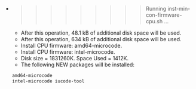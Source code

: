 * >>>>>>>>> Running inst-min-con-firmware-cpu.sh ...
  * After this operation, 48.1 kB of additional disk space will be used.
  * After this operation, 634 kB of additional disk space will be used.
  * Install CPU firmware: amd64-microcode.
  * Install CPU firmware: intel-microcode.
  * Disk size = 1831260K. Space Used = 1412K.
  * The following NEW packages will be installed:
  ```bash
  amd64-microcode
  intel-microcode iucode-tool
  ```
